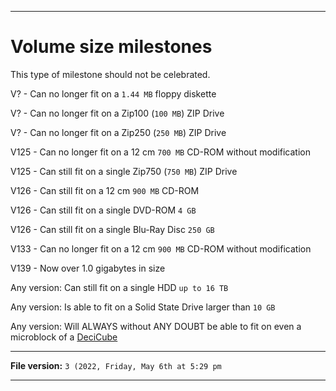 
***

# Volume size milestones

This type of milestone should not be celebrated.

V? - Can no longer fit on a `1.44 MB` floppy diskette

V? - Can no longer fit on a Zip100 (`100 MB`) ZIP Drive

V? - Can no longer fit on a Zip250 (`250 MB`) ZIP Drive

V125 - Can no longer fit on a 12 cm `700 MB` CD-ROM without modification

V125 - Can still fit on a single Zip750 (`750 MB`) ZIP Drive

V126 - Can still fit on a 12 cm `900 MB` CD-ROM

V126 - Can still fit on a single DVD-ROM `4 GB`

V126 - Can still fit on a single Blu-Ray Disc `250 GB`

V133 - Can no longer fit on a 12 cm  `900 MB` CD-ROM without modification

V139 - Now over 1.0 gigabytes in size

Any version: Can still fit on a single HDD `up to 16 TB`

Any version: Is able to fit on a Solid State Drive larger than `10 GB`

Any version: Will ALWAYS without ANY DOUBT be able to fit on even a microblock of a [DeciCube](https://github.com/seanpm2001/DeciCube/)

***

**File version:** `3 (2022, Friday, May 6th at 5:29 pm`

***
